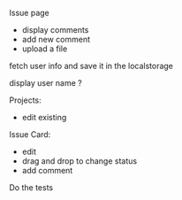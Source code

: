 
Issue page
- display comments
- add new comment
- upload a file
 
fetch user info and save it in the localstorage

display user name ? 

Projects:
- edit existing 


Issue Card: 
- edit
- drag and drop to change status
- add comment



Do the tests
